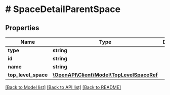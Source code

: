 # # SpaceDetailParentSpace

## Properties

Name | Type | Description | Notes
------------ | ------------- | ------------- | -------------
**type** | **string** |  | [optional]
**id** | **string** |  | [optional]
**name** | **string** |  | [optional]
**top_level_space** | [**\OpenAPI\Client\Model\TopLevelSpaceRef**](TopLevelSpaceRef.md) |  | [optional]

[[Back to Model list]](../../README.md#models) [[Back to API list]](../../README.md#endpoints) [[Back to README]](../../README.md)

